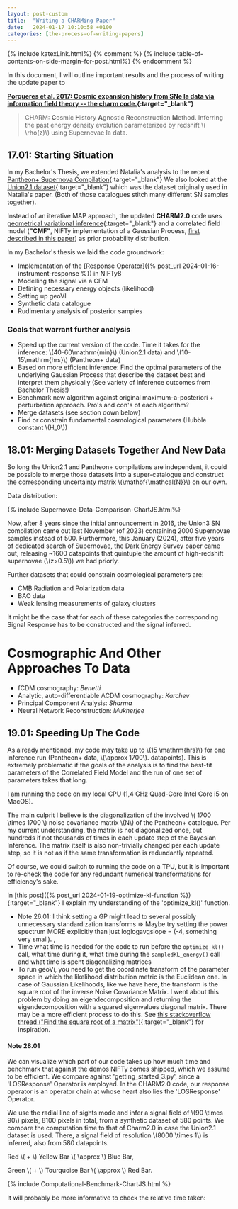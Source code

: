 ```yaml
---
layout: post-custom
title:  "Writing a CHARMing Paper"
date:   2024-01-17 10:10:58 +0100
categories: [the-process-of-writing-papers]
---
```


{% include katexLink.html%}
{% comment %}
    {% include table-of-contents-on-side-margin-for-post.html%} 
{% endcomment %}

In this document, I will outline important results and the process of writing the update paper to 

**[Porqueres et al. 2017: Cosmic expansion history from SNe Ia data via information field theory -- the charm code.](https://arxiv.org/abs/1608.04007){:target="_blank"}**

> CHARM: **C**osmic **H**istory **A**gnostic **R**econstruction **M**ethod. Inferring the past energy density
> evolution parameterized by redshift \\( \rho(z)\\) using Supernovae Ia data.

## 17.01: Starting Situation

In my Bachelor's Thesis, we extended Natalia's analysis to the recent [Pantheon+ Supernova Compilation](https://pantheonplussh0es.github.io){:target="_blank"} 
We also looked at the [Union2.1 dataset](https://supernova.lbl.gov/Union/){:target="_blank"} which was the dataset originally used in Natalia's paper. (Both of those catalogues stitch many different SN samples together).

Instead of an iterative MAP approach, the updated **CHARM2.0** code uses [geometrical variational inference](https://arxiv.org/pdf/2105.10470.pdf){:target="_blank"} 
and a correlated field model (**"CMF"**, NIFTy implementation of a Gaussian Process, [first described in this paper](https://arxiv.org/pdf/2002.05218.pdf)) as 
prior probability distribution.

In my Bachelor's thesis we laid the code groundwork:

- Implementation of the [Response Operator]({% post_url 2024-01-16-instrument-response %}) in NIFTy8
- Modelling the signal via a CFM 
- Defining necessary energy objects (likelihood)
- Setting up geoVI
- Synthetic data catalogue
- Rudimentary analysis of posterior samples 

### Goals that warrant further analysis 

- Speed up the current version of the code. Time it takes for the inference: \\(40-60\mathrm{min}\\) (Union2.1 data) and \\(10-15\mathrm{hrs}\\) (Pantheon+ data)
- Based on more efficient inference: Find the optimal parameters of the underlying Gaussian Process that describe the dataset best and interpret them physically (See variety of inference outcomes from Bachelor Thesis!)
- Benchmark new algorithm against original maximum-a-posteriori + perturbation approach.  Pro's and con's of each algorithm?
- Merge datasets (see section down below)
- Find or constrain fundamental cosmological parameters  (Hubble constant \\(H_0\\)) 

## 18.01: Merging Datasets Together And New Data

So long the Union2.1 and Pantheon+ compilations are independent, it could be possible to merge those datasets
into a super-catalogue and construct the corresponding uncertainty matrix \\(\mathbf{\mathcal{N}}\\) on our own.

Data distribution: 

{% include Supernovae-Data-Comparison-ChartJS.html%}

Now, after 8 years since the initial announcement in 2016, the Union3 SN compilation came out last November (of 2023) containing 2000 
Supernovae samples instead of 500. Furthermore, this January (2024), after five years of dedicated search of Supernovae, 
the Dark Energy Survey paper came out, releasing ~1600 datapoints that quintuple the amount of high-redshift supernovae (\\(z>0.5\\)) we had priorly.


Further datasets that could constrain cosmological parameters are: 

- CMB Radiation and Polarization data
- BAO data
- Weak lensing measurements of galaxy clusters

It might be the case that for each of these categories the corresponding Signal Response has to be constructed and
the signal inferred. 

# Cosmographic And Other Approaches To Data

- fCDM cosmography: _Benetti_
- Analytic, auto-differentiable ΛCDM cosmography: _Karchev_
- Principal Component Analysis: _Sharma_
- Neural Network Reconstruction: _Mukherjee_


## 19.01: Speeding Up The Code

As already mentioned, my code may take up to \\(15 \mathrm{hrs}\\) for one inference run (Pantheon+ data, 
\\(\approx 1700\\). datapoints). This is extremely problematic if the 
goals of the analysis is to find the best-fit parameters of the Correlated Field Model and the run of one set of 
parameters takes that long. 

I am running the code on my local CPU (1,4 GHz Quad-Core Intel Core i5 on MacOS).

The main culprit I believe is the diagonalization of the involved \\( 1700 \times 1700 \\) noise covariance matrix \\(N\\)
of the Pantheon+ catalogue. Per my current understanding, the matrix is not diagonalized once, but hundreds if not 
thousands of times in each update step of the Bayesian Inference. The matrix itself is also non-trivially changed 
per each update step, so it is not as if the same transformation is redundantly repeated. 

Of course, we could switch to running the code on a TPU, but it is important to re-check the code for any 
redundant numerical transformations for efficiency's sake.

In [this post]({% post_url 2024-01-19-optimize-kl-function %}){:target="_blank"} I explain my understanding of the 'optimize_kl()' function.

- Note 26.01: I think setting a GP might lead to several possibly unnecessary standardization transforms => Maybe try setting the power spectrum MORE explicitly than just loglogavgslope = (-4, something very small). ,
- Time what time is needed for the code to run before the `optimize_kl()` call, what time during it, what time during the `sampledKL_energy()` call and what time is spent diagonalizing matrices
- To run geoVi, you need to get the coordinate transform of the parameter space in which the likelihood distribution metric is the Euclidean one. In case of Gaussian Likelihoods, like we have here, the transform is the square root of the inverse Noise Covariance Matrix. I went about this problem by doing an eigendecomposition and returning the eigendecomposition with a squared eigenvalues diagonal matrix. There may be a more efficient process to do this. See [this stackoverflow thread ("Find the square root of a matrix")](https://math.stackexchange.com/questions/59384/find-the-square-root-of-a-matrix){:target="_blank"} for inspiration. 

#### Note 28.01 

We can visualize which part of our code takes up how much time and benchmark that against the demos NIFTy comes shipped,
which we assume to be efficient. 
We compare against 'getting_started_3.py', since a 'LOSResponse' Operator is employed.
In the CHARM2.0 code, our response operator is an operator chain at whose heart also lies the 'LOSResponse' Operator.

We use the radial line of sights mode and infer a signal field of \\(90 \times 90\\) pixels, 8100 pixels in total,
from a synthetic dataset of 580 points. 
We compare the computation time to that of Charm2.0 in case the Union2.1 dataset is used.
There, a signal field of resolution \\(8000 \times 1\\) is inferred, also from 580 datapoints.

Red \\( + \\) Yellow Bar \\( \approx \\) Blue Bar, 

Green \\( + \\) Tourquoise Bar \\( \approx \\) Red Bar.

{% include Computational-Benchmark-ChartJS.html %}

It will probably be more informative to check the relative time taken:



